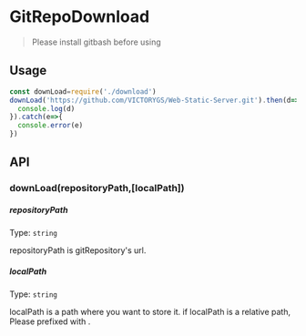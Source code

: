 # GitRepoDownload
> Please install gitbash before using

## Usage

```js
const downLoad=require('./download')
downLoad('https://github.com/VICTORYGS/Web-Static-Server.git').then(d=>{
  console.log(d)
}).catch(e=>{
  console.error(e)
})
```
## API

### downLoad(repositoryPath,[localPath])

##### repositoryPath

Type: `string`

repositoryPath is gitRepository's url.

##### localPath

Type: `string`

localPath is a path where you want to store it.
if localPath is a relative path, Please prefixed with .
